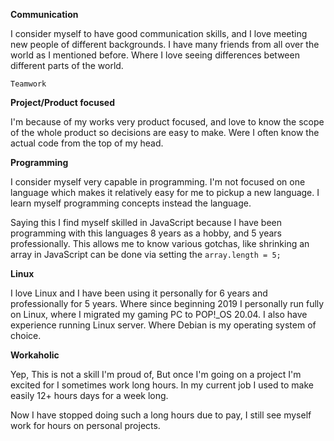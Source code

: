 **Communication**

I consider myself to have good communication skills, 
and I love meeting new people of different backgrounds.
I have many friends from all over the world as I mentioned before.
Where I love seeing differences between different parts of the world.

`Teamwork` 

**Project/Product focused**

I'm because of my works very product focused, 
and love to know the scope of the whole product so decisions are easy to make.
Were I often know the actual code from the top of my head.

**Programming**

I consider myself very capable in programming. 
I'm not focused on one language which makes it relatively easy for me to pickup a new language.
I learn myself programming concepts instead the language.

Saying this I find myself skilled in JavaScript because I have been programming with this languages 8 years as a hobby, 
and 5 years professionally.
This allows me to know various gotchas, like shrinking an array in JavaScript can be done via setting the `array.length = 5;`

**Linux**

I love Linux and I have been using it personally for 6 years and professionally for 5 years.
Where since beginning 2019 I personally run fully on Linux, where I migrated my gaming PC to POP!_OS 20.04.
I also have experience running Linux server. Where Debian is my operating system of choice.

**Workaholic**

Yep, This is not a skill I'm proud of,
But once I'm going on a project I'm excited for I sometimes work long hours. 
In my current job I used to make easily 12+ hours days for a week long.

Now I have stopped doing such a long hours due to pay, 
I still see myself work for hours on personal projects. 
